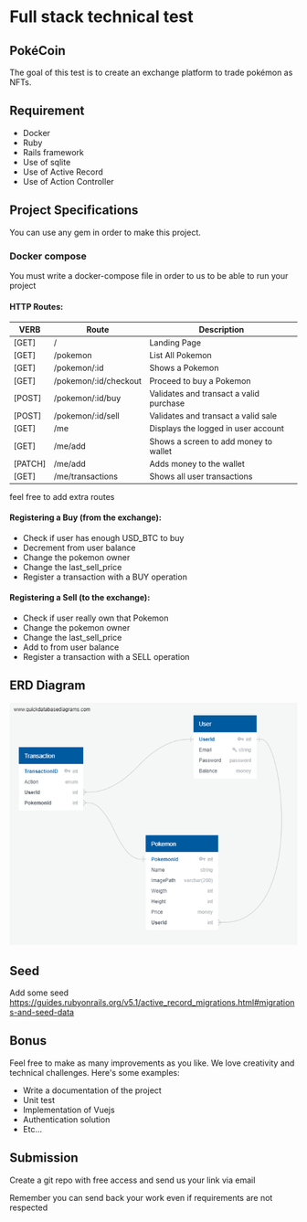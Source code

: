 # Full stack technical test 

## PokéCoin
The goal of this test is to create an exchange platform to trade pokémon as NFTs.

## Requirement
- Docker
- Ruby
- Rails framework
- Use of sqlite
- Use of Active Record
- Use of Action Controller

## Project Specifications
You can use any gem in order to make this project.

### Docker compose
You must write a docker-compose file in order to us to be able to run your project

#### HTTP Routes:
| **VERB** | **Route**             | **Description**                         |
|----------|-----------------------|-----------------------------------------|
| [GET]    | /                     | Landing Page                            |
| [GET]    | /pokemon              | List All Pokemon                        |
| [GET]    | /pokemon/:id          | Shows a Pokemon                         |
| [GET]    | /pokemon/:id/checkout | Proceed to buy a Pokemon                |
| [POST]   | /pokemon/:id/buy      | Validates and transact a valid purchase |
| [POST]   | /pokemon/:id/sell     | Validates and transact a valid sale     |
| [GET]    | /me                   | Displays the logged in user account     |
| [GET]    | /me/add               | Shows a screen to add money to wallet   |
| [PATCH]  | /me/add               | Adds money to the wallet                |
| [GET]    | /me/transactions      | Shows all user transactions             |

feel free to add extra routes

#### Registering a Buy (from the exchange):
- Check if user has enough USD_BTC to buy
- Decrement from user balance
- Change the pokemon owner
- Change the last_sell_price
- Register a transaction with a BUY operation

#### Registering a Sell (to the exchange):
- Check if user really own that Pokemon
- Change the pokemon owner
- Change the last_sell_price
- Add to from user balance
- Register a transaction with a SELL operation

## ERD Diagram
![QuickDBD-Free Diagram](./erd.png)

## Seed
Add some seed https://guides.rubyonrails.org/v5.1/active_record_migrations.html#migrations-and-seed-data

## Bonus
Feel free to make as many improvements as you like.
We love creativity and technical challenges.
Here's some examples:
- Write a documentation of the project
- Unit test
- Implementation of Vuejs
- Authentication solution
- Etc...

## Submission
Create a git repo with free access and send us your link via email

Remember you can send back your work even if requirements are not respected